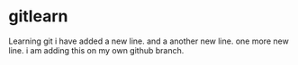 # gitlearn
Learning git 
i have added a new line.
and a another new line.
one more new line.
i am adding this on my own github branch.


